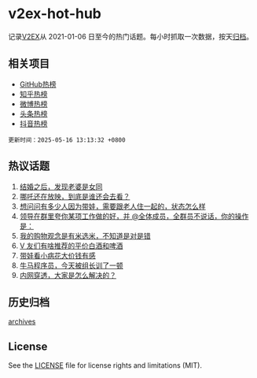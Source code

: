 # v2ex-hot-hub

 记录[V2EX](https://www.v2ex.com/)从 2021-01-06 日至今的热门话题。每小时抓取一次数据，按天[归档](archives)。
 
 ## 相关项目

- [GitHub热榜](https://github.com/lonnyzhang423/github-hot-hub)
- [知乎热榜](https://github.com/lonnyzhang423/zhihu-hot-hub)
- [微博热榜](https://github.com/lonnyzhang423/weibo-hot-hub)
- [头条热榜](https://github.com/lonnyzhang423/toutiao-hot-hub)
- [抖音热榜](https://github.com/lonnyzhang423/douyin-hot-hub)


 `更新时间：2025-05-16 13:13:32 +0800`

## 热议话题

1. [结婚之后，发现老婆是女同](https://www.v2ex.com/t/1132118)
1. [哪吒还在放映，到底是谁还会去看？](https://www.v2ex.com/t/1131971)
1. [想问问有多少人因为带娃，需要跟老人住一起的，状态怎么样](https://www.v2ex.com/t/1131960)
1. [领导在群里夸你某项工作做的好，并 @全体成员，全群员不说话，你的操作是：](https://www.v2ex.com/t/1132034)
1. [我的购物观念是有米选米，不知道是对是错](https://www.v2ex.com/t/1132048)
1. [V 友们有啥推荐的平价白酒和啤酒](https://www.v2ex.com/t/1132001)
1. [带娃看小病花大价钱有感](https://www.v2ex.com/t/1132030)
1. [牛马程序员，今天被组长训了一顿](https://www.v2ex.com/t/1131951)
1. [内网穿透，大家是怎么解决的？](https://www.v2ex.com/t/1132087)

## 历史归档

[archives](archives)

## License

See the [LICENSE](LICENSE) file for license rights and limitations (MIT).
